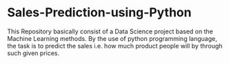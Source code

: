 # Sales-Prediction-using-Python
 This Repository basically consist of a Data Science project based on the Machine Learning methods. By the use of python programming language, the task is to predict the sales i.e. how much product people will by through such given prices.
